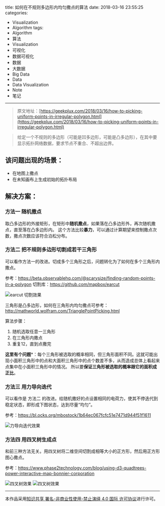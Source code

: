 title: 如何在不规则多边形内均匀撒点的算法
date: 2018-03-16 23:55:25
categories:
- Visualization
- Algorithm
tags:
- Algorithm
- 算法
- Visualization
- 可视化
- 数据可视化
- 数据
- 大数据
- Big Data
- Data
- Data Visualization
- Note
- 笔记
---

> 原文地址：[https://geekplux.com/2018/03/16/how-to-picking-uniform-points-in-irregular-polygon.html](https://geekplux.com/2018/03/16/how-to-picking-uniform-points-in-irregular-polygon.html)

> 给定一个不规则的多边形（可能是凹多边形，可能是凸多边形），在其中要显示拓扑网络数据，要求节点不重合、不超出边界。

## 该问题出现的场景：

- 在地图上撒点
- 在未知画布上生成初始的拓扑布局

## 解决方案：

### 方法一 随机撒点

取凸多边形的外接矩形，在矩形中**随机撒点**，如果落在凸多边形外，再次随机撒点，直至落在凸多边形内。
这个方法比较**暴力**，可以通过计算期望来控制撒点次数，撒点次数应该符合泊松分布。

### 方法二 把不规则多边形切割成若干三角形

可以看作方法一的改进。切成多个三角形之后，问题转化为了如何在多个三角形内撒点。

参考：https://beta.observablehq.com/@scarysize/finding-random-points-in-a-polygon
切割库：https://github.com/mapbox/earcut

![earcut 切割效果](http://7b1evr.com1.z0.glb.clouddn.com/picking-points/d21d62d4-7411-4ec9-8b33-99357ee16c12.png)

三角形是凸多边形，如何在三角形内均匀撒点可参考：http://mathworld.wolfram.com/TrianglePointPicking.html

算法步骤：

1. 随机选取任意一三角形
2. 在三角形内撒点
3. 重复12，直到点撒完

**这里有个问题***：每个三角形被选取的概率相同，但三角形面积不同。这就可能出现小面积三角形中的点和大面积三角形中的点个数差不多，从而造成总体上看起来点集中在小面积三角形中的情况。
所以要**保证三角形被选取的概率跟它的面积成正比**。


### 方法三 用力导向迭代

可以看作是 方法二 的改进。给随机撒好的点设置相同的电荷力，使其不停迭代到稳定状态，即形成下图状态，达到尽量“均匀”。

参考：https://bl.ocks.org/mbostock/1b64ec067fcfc51e7471d944f51f1611

![力导向迭代效果](http://7b1evr.com1.z0.glb.clouddn.com/picking-points/792ca119-0d62-4f24-94bc-db219491392e.png)

### 方法四 用四叉树生成点

和前三种方法无关。用四叉树将二维空间切割成相等大小的正方形，然后用正方形图心撒点。

参考：https://www.phase2technology.com/blog/using-d3-quadtrees-power-interactive-map-bonnier-corporation

![四叉树效果](http://7b1evr.com1.z0.glb.clouddn.com/picking-points/22c8a130-0a60-4004-966c-1264903bee6c.png)
![四叉树效果](http://7b1evr.com1.z0.glb.clouddn.com/picking-points/fe26c3c9-3e1e-4702-9773-22b86e193986.png)


--------------
本作品采用[知识共享 署名-非商业性使用-禁止演绎 4.0 国际 许可协议](http://creativecommons.org/licenses/by-nc-nd/4.0/)进行许可。
